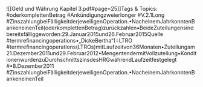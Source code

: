 
![[Geld und Währung Kapitel 3.pdf#page=25]]Tags & Topics:
   #oderkomplettenBetrag
   #Ankündigungzweierlonger
   #V.2.1Long
   #ZinszahlungbeiFälligkeitderjeweiligenOperation.•NacheinemJahrkonntenBankeneinenTeil(oderkomplettenBetrag)zurückzahlen•BeideZuteilungensindbereitsfälliggeworden:29.Januar2015und26.Februar2015Quelle
   #termrefinancingoperations•„DickeBertha“(=LTRO
   #termrefinancingoperations(LTROs)mitLaufzeitvon36Monaten•Zuteilungam21.Dezember2011und29.Februar2012•MengentendermitVollzuteilung•KonditionenwurdenzuDurchschnittszinsdesHRGwährendLaufzeitfestgelegt
   #•8.Dezember2011
   #ZinszahlungbeiFälligkeitderjeweiligenOperation.•NacheinemJahrkonntenBankeneinenTeil